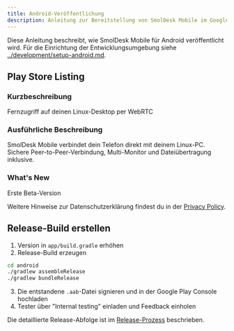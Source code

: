 ```yaml
---
title: Android-Veröffentlichung
description: Anleitung zur Bereitstellung von SmolDesk Mobile im Google Play Store
---
```


Diese Anleitung beschreibt, wie SmolDesk Mobile für Android veröffentlicht wird. Für die Einrichtung der Entwicklungsumgebung siehe [../development/setup-android.md](../development/setup-android.md).

## Play Store Listing

### Kurzbeschreibung
Fernzugriff auf deinen Linux-Desktop per WebRTC

### Ausführliche Beschreibung
SmolDesk Mobile verbindet dein Telefon direkt mit deinem Linux-PC. Sichere Peer-to-Peer-Verbindung, Multi-Monitor und Dateiübertragung inklusive.

### What's New
Erste Beta-Version

Weitere Hinweise zur Datenschutzerklärung findest du in der [Privacy Policy](https://github.com/EcoSphereNetwork/SmolDesk/blob/main/docs/docs/public/privacy-policy.html).

## Release-Build erstellen

1. Version in `app/build.gradle` erhöhen
2. Release-Build erzeugen

```bash
cd android
./gradlew assembleRelease
./gradlew bundleRelease
```

3. Die entstandene `.aab`-Datei signieren und in der Google Play Console hochladen
4. Tester über "Internal testing" einladen und Feedback einholen

Die detaillierte Release-Abfolge ist im [Release-Prozess](./release-process.md) beschrieben.
